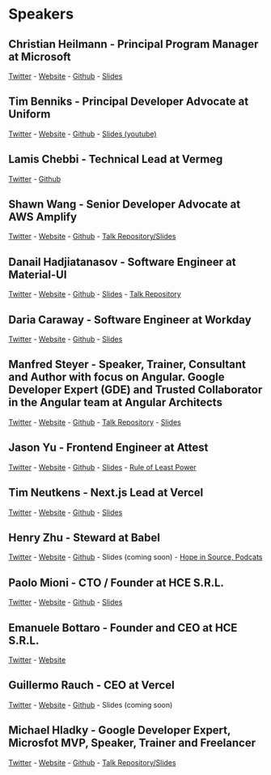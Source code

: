 # Speakers

## Christian Heilmann - Principal Program Manager at Microsoft
[Twitter](https://twitter.com/codepo8) - [Website](https://christianheilmann.com/) - [Github](https://github.com/codepo8) - [Slides](https://noti.st/codepo8/WM3UcI/javascript-web-tooling-now-and-tomorrow)


## Tim Benniks - Principal Developer Advocate at Uniform
[Twitter](https://twitter.com/timbenniks) - [Website](https://timbenniks.dev/) - [Github](https://github.com/timbenniks) - [Slides (youtube)](https://www.youtube.com/watch?v=YEzAod1sDdg)


## Lamis Chebbi - Technical Lead at Vermeg
[Twitter](https://twitter.com/LamisChebbi) - [Github](https://github.com/lamisChebbi)


## Shawn Wang - Senior Developer Advocate at AWS Amplify
[Twitter](https://twitter.com/swyx) - [Website](https://www.swyx.io/) - [Github](https://github.com/sw-yx/swyxdotio) - [Talk Repository/Slides](https://docs.google.com/presentation/d/1Dlow7gHNV6MeZ9CmZR0cbN_wfyIU6UcqBNZI4D6rObo/edit?usp=sharing)


## Danail Hadjiatanasov - Software Engineer at Material-UI
[Twitter](https://twitter.com/danail_h) - [Website](https://www.linkedin.com/in/danail-hadjiatanasov/) - [Github](https://github.com/DanailH) - [Slides](https://slides.com/danailh/composable-components-using-react-context) - [Talk Repository](https://github.com/DanailH/jsworldconference-2021)


## Daria Caraway - Software Engineer at Workday
[Twitter](https://twitter.com/dariacaraway) - [Website](https://www.dariacaraway.com/) - [Github](https://github.com/darcar31) - [Slides](https://github.com/darcar31/slides/blob/master/2021/JSWorld/BuildingConsiderateReactComponentAPIswithTypeScript-JSWorld2021.pdf)


## Manfred Steyer - Speaker, Trainer, Consultant and Author with focus on Angular. Google Developer Expert (GDE) and Trusted Collaborator in the Angular team at Angular Architects
[Twitter](https://twitter.com/ManfredSteyer) - [Website](https://www.angulararchitects.io/) - [Github](https://github.com/manfredsteyer) - [Talk Repository](https://github.com/manfredsteyer/module-federation-plugin-example) - [Slides](https://www.angulararchitects.io/konferenzen/federated-angular-micro-frontends-with-module-federation-2/)


## Jason Yu - Frontend Engineer at Attest
[Twitter](https://twitter.com/ycmjason) - [Website](https://www.ycmjason.com/) - [Github](https://github.com/ycmjason) - [Slides](https://slides.com/jasonyu/rule-of-least-power) - [Rule of Least Power](https://dev.to/ycmjason/writing-cleaner-code-with-the-rule-of-least-power-rolp-4kkk)


## Tim Neutkens - Next.js Lead at Vercel
[Twitter](https://twitter.com/timneutkens) - [Website](https://timn.tech/) - [Github](https://github.com/timneutkens) - [Slides](https://drive.google.com/file/d/1SUQlg2ET49DAZT5HIvNo3qDWPHsglg6G/view)

## Henry Zhu - Steward at Babel
[Twitter](https://twitter.com/left_pad) - [Website](https://www.henryzoo.com/) - [Github](https://github.com/hzoo) - Slides (coming soon) - [Hope in Source, Podcats](https://hopeinsource.com)


## Paolo Mioni - CTO / Founder at HCE S.R.L.
[Twitter](https://twitter.com/pmioni) - [Website](https://www.hce.it/) - [Github](https://github.com/pmioni) - [Slides](https://xperiment.hce.it/jsworldconference/#/)


## Emanuele Bottaro - Founder and CEO at HCE S.R.L.
[Twitter](https://twitter.com/hcemanbot) - [Website](https://www.hce.it/)


## Guillermo Rauch - CEO at Vercel
[Twitter](https://twitter.com/rauchg) - [Website](https://rauchg.com/) - [Github](https://github.com/rauchg) - Slides (coming soon)


## Michael Hladky - Google Developer Expert, Microsfot MVP, Speaker, Trainer and Freelancer
[Twitter](https://twitter.com/Michael_Hladky) - [Website]() - [Github](https://github.com/BioPhoton) - [Talk Repository/Slides]()

